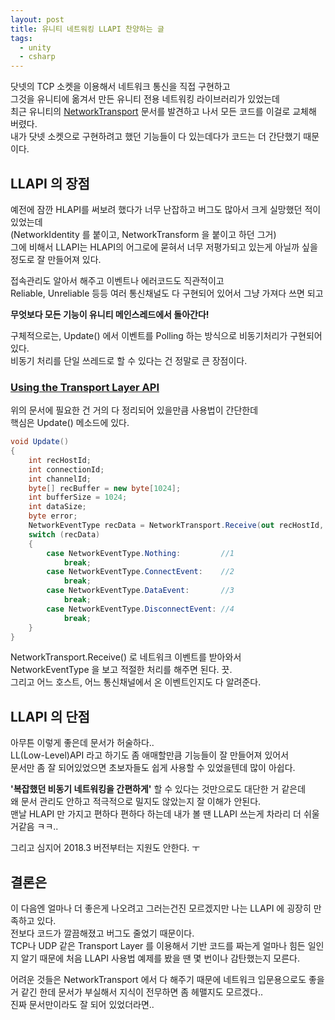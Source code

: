 ```yaml
---
layout: post
title: 유니티 네트워킹 LLAPI 찬양하는 글
tags:
  - unity
  - csharp
---
```


닷넷의 TCP 소켓을 이용해서 네트워크 통신을 직접 구현하고  
그것을 유니티에 옮겨서 만든 유니티 전용 네트워킹 라이브러리가 있었는데  
최근 유니티의 [NetworkTransport](https://docs.unity3d.com/2018.2/Documentation/ScriptReference/Networking.NetworkTransport.html) 문서를 발견하고 나서 모든 코드를 이걸로 교체해 버렸다.  
내가 닷넷 소켓으로 구현하려고 했던 기능들이 다 있는데다가 코드는 더 간단했기 때문이다.

## LLAPI 의 장점
예전에 잠깐 HLAPI를 써보려 했다가 너무 난잡하고 버그도 많아서 크게 실망했던 적이 있었는데  
(NetworkIdentity 를 붙이고, NetworkTransform 을 붙이고 하던 그거)  
그에 비해서 LLAPI는 HLAPI의 어그로에 묻혀서 너무 저평가되고 있는게 아닐까 싶을 정도로 잘 만들어져 있다.  

접속관리도 알아서 해주고 이벤트나 에러코드도 직관적이고  
Reliable, Unreliable 등등 여러 통신채널도 다 구현되어 있어서 그냥 가져다 쓰면 되고  

**무엇보다 모든 기능이 유니티 메인스레드에서 돌아간다!**  

구체적으로는, Update() 에서 이벤트를 Polling 하는 방식으로 비동기처리가 구현되어 있다.  
비동기 처리를 단일 쓰레드로 할 수 있다는 건 정말로 큰 장점이다.  

### [Using the Transport Layer API](http://stalhandske.dk/UnityDocs/Manual/UNetUsingTransport.html)  

위의 문서에 필요한 건 거의 다 정리되어 있을만큼 사용법이 간단한데  
핵심은 Update() 메소드에 있다.

```csharp
void Update()
{
    int recHostId; 
    int connectionId; 
    int channelId; 
    byte[] recBuffer = new byte[1024]; 
    int bufferSize = 1024;
    int dataSize;
    byte error;
    NetworkEventType recData = NetworkTransport.Receive(out recHostId, out connectionId, out channelId, recBuffer, bufferSize, out dataSize, out error);
    switch (recData)
    {
        case NetworkEventType.Nothing:         //1
            break;
        case NetworkEventType.ConnectEvent:    //2
            break;
        case NetworkEventType.DataEvent:       //3
            break;
        case NetworkEventType.DisconnectEvent: //4
            break;
    }
}
```

NetworkTransport.Receive() 로 네트워크 이벤트를 받아와서  
NetworkEventType 을 보고 적절한 처리를 해주면 된다. 끗.  
그리고 어느 호스트, 어느 통신채널에서 온 이벤트인지도 다 알려준다.  

## LLAPI 의 단점
아무튼 이렇게 좋은데 문서가 허술하다..  
LL(Low-Level)API 라고 하기도 좀 애매할만큼 기능들이 잘 만들어져 있어서  
문서만 좀 잘 되어있었으면 초보자들도 쉽게 사용할 수 있었을텐데 많이 아쉽다.

**'복잡했던 비동기 네트워킹을 간편하게'** 할 수 있다는 것만으로도 대단한 거 같은데  
왜 문서 관리도 안하고 적극적으로 밀지도 않았는지 잘 이해가 안된다.  
맨날 HLAPI 만 가지고 편하다 편하다 하는데 내가 볼 땐 LLAPI 쓰는게 차라리 더 쉬울거같음 ㅋㅋ..  

그리고 심지어 2018.3 버전부터는 지원도 안한다. ㅜ  

## 결론은
이 다음엔 얼마나 더 좋은게 나오려고 그러는건진 모르겠지만 나는 LLAPI 에 굉장히 만족하고 있다.  
전보다 코드가 깔끔해졌고 버그도 줄었기 때문이다.  
TCP나 UDP 같은 Transport Layer 를 이용해서 기반 코드를 짜는게 얼마나 힘든 일인지 알기 때문에 처음 LLAPI 사용법 예제를 봤을 땐 몇 번이나 감탄했는지 모른다.  

어려운 것들은 NetworkTransport 에서 다 해주기 때문에 네트워크 입문용으로도 좋을 거 같긴 한데 문서가 부실해서 지식이 전무하면 좀 헤맬지도 모르겠다..  
진짜 문서만이라도 잘 되어 있었더라면..
